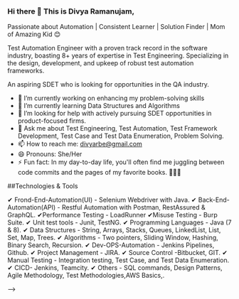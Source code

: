 ### Hi there 👋 This is Divya Ramanujam,


Passionate about Automation | Consistent Learner | Solution Finder | Mom of Amazing Kid 😊

Test Automation Engineer with a proven track record in the software industry, boasting 8+ years of expertise in Test Engineering. Specializing in the design, development, and upkeep of robust test automation frameworks.

An aspiring SDET who is looking for opportunities in the QA industry.

- 🔭 I’m currently working on enhancing my problem-solving skills
- 🌱 I’m currently learning Data Structures and Algorithms
- 🤔 I’m looking for help with actively pursuing SDET opportunities in product-focused firms.
- 💬 Ask me about Test Engineering, Test Automation, Test Framework Development, Test Case and Test Data Enumeration, Problem Solving.
- 📫 How to reach me: divyarbe@gmail.com
- 😄 Pronouns: She/Her
- ⚡ Fun fact:  In my day-to-day life, you'll often find me juggling between code commits and the pages of my favorite books. 📖👩‍💻

##Technologies & Tools

✔ Frond-End-Automation(UI) - Selenium Webdriver with Java.
✔ Back-End-Automation(API) - Restful Automation with Postman, RestAssured & GraphQL.
✔Performance Testing - LoadRunner
✔Misuse Testing - Burp Suite.
✔ Unit test tools - Junit, TestNG.
✔ Programming Languages - Java (7 & 8).
✔ Data Structures - String, Arrays, Stacks, Queues, LinkedList, List, Set, Map, Trees.
✔ Algorithms - Two pointers, Sliding Window, Hashing, Binary Search, Recursion.
✔ Dev-OPS-Automation - Jenkins Pipelines, Github.
✔ Project Management - JIRA.
✔ Source Control -Bitbucket, GIT.
✔ Manual Testing - Integration testing, Test Case, and Test Data Enumeration.
✔ CICD- Jenkins, Teamcity.
✔ Others - SQL commands, Design Patterns, Agile Methodology, Test Methodologies,AWS Basics,.

-->
